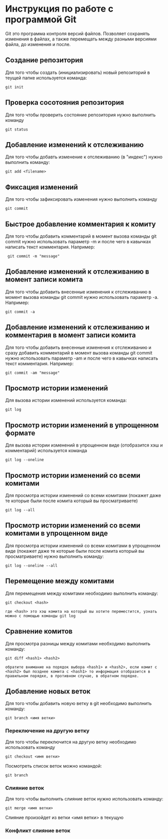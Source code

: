 # Инструкция по работе с программой Git

Git это программа контроля версий файлов. Позволяет сохранять изменения в файлах, а также перемещать между разными версиями файла, до изменения и после.

## Создание репозитория

Для того чтобы создать (инициализировать) новый репозиторий в теущей папке
используется команда:

    git init

## Проверка сосотояния репозитория

Для того чтобы проверить состояние репозитория
нужно выполнить команду

    git status

## Добавление изменений к отслеживанию

Для того чтобы добавть изменение к отслеживанию (в "индекс") нужно выполнить команду:

    git add <filename>

## Фиксация изменений

Для того чтобы зафиксировать изменения нужно выполнить команду

    git commit

## Быстрое добавление комментария к комиту

Для того чтобы добавить комментарий в момент вызова команды git commit нужно использовать параметр -m и после чего в кавычках написать текст комментария. Например:

     git commit -m "message"
    
## Добавление изменений к отслеживанию в момент записи комита

Для того чтобы добавить внесенные изменения к отслеживанию в момент вызова команды git commit нужно использовать параметр -a. Например:

    git commit -a

## Добавление изменений к отслеживанию и комментария в момент записи комита 

Для того чтобы добавить внесенные изменения к отслеживанию и сразу добавить комментарий в момент вызова команды git commit нужно использовать параметр -am и после чего в кавычках написать текст комментария. Например:

    git commit -am "message"

## Просмотр истории изменений

Для вызова истории изменений используется команда:

    git log

## Просмотр истории изменений в упрощенном формате

Для вызова истории изменений в упрощенном виде (отобразится хэш и комментарий) используется команда

    git log --oneline

## Просмотр истории изменений со всеми комитами

Для просмотра истории изменений со всеми комитами (покажет даже те которые были после комита который вы просматриваете) 

    git log --all

## Просмотр истории изменений со всеми комитами в упрощенном виде

Для просмотра истории изменений со всеми комитами в упрощенном виде (покажет даже те которые были после комита который вы просматриваете) нужно выполнить команду:

    git log --oneline --all

## Перемещение между комитами

Для перемещения между комитами необходимо выполнить команду:

    git checkout <hash>

    где <hash> это хэш комита на который вы хотите переместится, узнать можно с помощью команды git log

## Сравнение комитов

Для просмотра разницы между комитами необходимо выполнить команду:

    git diff <hash1> <hash2>

    обратите внимание на порядок выбора <hash1> и <hash2>, если комит с <hash2> был позднее комита с <hash1> то информация отобразится в правильном порядке, в противном случае, в обратном порядке.

## Добавление новых веток

Для того чтобы добавить новую ветку в git необходимо выполнить команду:

    git branch <имя ветки>

### Переключение на другую ветку

Для того чтобы переключится на другую ветку необходимо использовать команду

    git checkout <имя ветки>

Посмотреть список веток можно командой:

    git branch

### Слияние веток

Для того чтобы выполнить слияние веток нужно использовать команду:

    git merge <имя ветки>

Слияние произойдет из ветки <имя ветки> в текущую  


### Конфликт слияние веток

